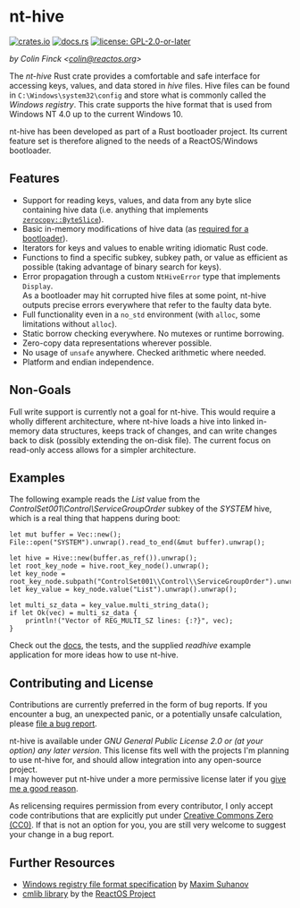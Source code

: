 # nt-hive

[![crates.io](https://img.shields.io/crates/v/nt-hive)](https://crates.io/crates/nt-hive)
[![docs.rs](https://img.shields.io/docsrs/nt-hive)](https://docs.rs/nt-hive)
[![license: GPL-2.0-or-later](https://img.shields.io/crates/l/nt-hive)](https://www.gnu.org/licenses/old-licenses/gpl-2.0.en.html)

*by Colin Finck <<colin@reactos.org>>*

The *nt-hive* Rust crate provides a comfortable and safe interface for accessing keys, values, and data stored in *hive* files.
Hive files can be found in `C:\Windows\system32\config` and store what is commonly called the *Windows registry*.
This crate supports the hive format that is used from Windows NT 4.0 up to the current Windows 10.

nt-hive has been developed as part of a Rust bootloader project.
Its current feature set is therefore aligned to the needs of a ReactOS/Windows bootloader.

## Features
* Support for reading keys, values, and data from any byte slice containing hive data (i.e. anything that implements [`zerocopy::ByteSlice`](https://docs.rs/zerocopy/0.3.0/zerocopy/trait.ByteSlice.html)).
* Basic in-memory modifications of hive data (as [required for a bootloader](https://github.com/reactos/reactos/pull/1883)).
* Iterators for keys and values to enable writing idiomatic Rust code.
* Functions to find a specific subkey, subkey path, or value as efficient as possible (taking advantage of binary search for keys).
* Error propagation through a custom `NtHiveError` type that implements `Display`.  
  As a bootloader may hit corrupted hive files at some point, nt-hive outputs precise errors everywhere that refer to the faulty data byte.
* Full functionality even in a `no_std` environment (with `alloc`, some limitations without `alloc`).
* Static borrow checking everywhere. No mutexes or runtime borrowing.
* Zero-copy data representations wherever possible.
* No usage of `unsafe` anywhere. Checked arithmetic where needed.
* Platform and endian independence.

## Non-Goals
Full write support is currently not a goal for nt-hive.
This would require a wholly different architecture, where nt-hive loads a hive into linked in-memory data structures, keeps track of changes, and can write changes back to disk (possibly extending the on-disk file).
The current focus on read-only access allows for a simpler architecture.

## Examples
The following example reads the *List* value from the *ControlSet001\Control\ServiceGroupOrder* subkey of the *SYSTEM* hive, which is a real thing that happens during boot:

```rust,no_run
let mut buffer = Vec::new();
File::open("SYSTEM").unwrap().read_to_end(&mut buffer).unwrap();

let hive = Hive::new(buffer.as_ref()).unwrap();
let root_key_node = hive.root_key_node().unwrap();
let key_node = root_key_node.subpath("ControlSet001\\Control\\ServiceGroupOrder").unwrap().unwrap();
let key_value = key_node.value("List").unwrap().unwrap();

let multi_sz_data = key_value.multi_string_data();
if let Ok(vec) = multi_sz_data {
    println!("Vector of REG_MULTI_SZ lines: {:?}", vec);
}
```

Check out the [docs](https://docs.rs/nt-hive), the tests, and the supplied *readhive* example application for more ideas how to use nt-hive.

## Contributing and License
Contributions are currently preferred in the form of bug reports.
If you encounter a bug, an unexpected panic, or a potentially unsafe calculation, please [file a bug report](https://github.com/ColinFinck/nt-hive/issues).

nt-hive is available under *GNU General Public License 2.0 or (at your option) any later version*.
This license fits well with the projects I'm planning to use nt-hive for, and should allow integration into any open-source project.  
I may however put nt-hive under a more permissive license later if you [give me a good reason](mailto:colin@reactos.org).

As relicensing requires permission from every contributor, I only accept code contributions that are explicitly put under [Creative Commons Zero (CC0)](https://creativecommons.org/publicdomain/zero/1.0/).
If that is not an option for you, you are still very welcome to suggest your change in a bug report.

## Further Resources
* [Windows registry file format specification](https://github.com/msuhanov/regf/blob/master/Windows%20registry%20file%20format%20specification.md) by [Maxim Suhanov](https://dfir.ru/)
* [cmlib library](https://github.com/reactos/reactos/tree/master/sdk/lib/cmlib) by the [ReactOS Project](https://reactos.org)
